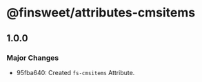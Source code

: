 # @finsweet/attributes-cmsitems

## 1.0.0

### Major Changes

- 95fba640: Created `fs-cmsitems` Attribute.
